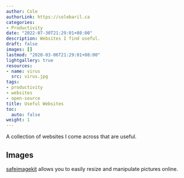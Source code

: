 ```yaml
---
author: Cole
authorLink: https://colebaril.ca
categories:
- Productivity
date: "2022-07-30T21:29:01+08:00"
description: Websites I find useful. 
draft: false
images: []
lastmod: "2020-03-06T21:29:01+08:00"
lightgallery: true
resources:
- name: virus
  src: virus.jpg
tags:
- productivity
- websites
- open-source
title: Useful Websites
toc:
  auto: false
weight: 1
---
```


A collection of websites I come across that are useful. 

<!--more-->

## Images 

[safeimagekit](https://safeimagekit.com/) allows you to easily resize and manipulate pictures online. 